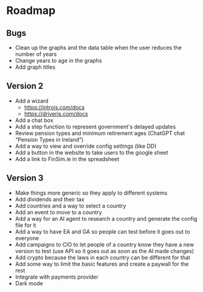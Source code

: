 # Roadmap

## Bugs
- Clean up the graphs and the data table when the user reduces the number of years
- Change years to age in the graphs
- Add graph titles


## Version 2
- Add a wizard
    - https://introjs.com/docs
    - https://driverjs.com/docs
- Add a chat box
- Add a step function to represent government's delayed updates
- Review pension types and minimum retirement ages (ChatGPT chat “Pension Types in Ireland”) 
- Add a way to view and override config settings (like DD)
- Add a button in the website to take users to the google sheet
- Add a link to FinSim.ie in the spreadsheet


## Version 3
- Make things more generic so they apply to different systems
- Add dividends and their tax
- Add countries and a way to select a country
- Add an event to move to a country
- Add a way for an AI agent to research a country and generate the config file for it
- Add a way to have EA and GA so people can test before it goes out to everyone
- Add campaigns to CIO to let people of a country know they have a new version to test (use API so it goes out as soon as the AI made changes)
- Add crypto because the laws in each country can be different for that
- Add some way to limit the basic features and create a paywall for the rest
- Integrate with payments provider
- Dark mode

